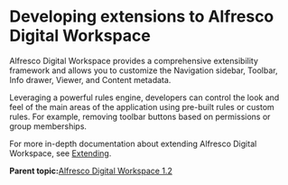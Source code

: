 # Developing extensions to Alfresco Digital Workspace

Alfresco Digital Workspace provides a comprehensive extensibility framework and allows you to customize the Navigation sidebar, Toolbar, Info drawer, Viewer, and Content metadata.

Leveraging a powerful rules engine, developers can control the look and feel of the main areas of the application using pre-built rules or custom rules. For example, removing toolbar buttons based on permissions or group memberships.

For more in-depth documentation about extending Alfresco Digital Workspace, see [Extending](https://alfresco-content-app.netlify.com/#/extending/).

**Parent topic:**[Alfresco Digital Workspace 1.2](../concepts/welcome-adw.md)

